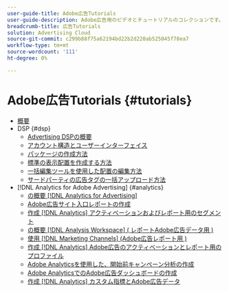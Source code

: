 ```yaml
---
user-guide-title: Adobe広告Tutorials
user-guide-description: Adobe広告用のビデオとチュートリアルのコレクションです。
breadcrumb-title: 広告Tutorials
solution: Advertising Cloud
source-git-commit: c299b88f75a62194bd22b2d220ab525045f78ea7
workflow-type: tm+mt
source-wordcount: '111'
ht-degree: 0%

---
```



# Adobe広告Tutorials {#tutorials}

+ [概要](overview.md)
+ DSP {#dsp}
   + [Advertising DSPの概要](/help/dsp/intro.md)
   + [アカウント構造とユーザーインターフェイス](/help/dsp/ui.md)
   + [パッケージの作成方法](/help/dsp/package-create.md)
   + [標準の表示配置を作成する方法](/help/dsp/placement-create.md)
   + [一括編集ツールを使用した配置の編集方法](/help/dsp/bulk-edit-placement-tools.md)
   + [サードパーティの広告タグの一括アップロード方法](/help/dsp/bulk-upload-third-party-ad-tags.md)
+ [!DNL Analytics for Adobe Advertising] {#analytics}
   + [の概要 [!DNL Analytics for Advertising]](/help/integrations/analytics/intro-a4adc.md)
   + [Adobe広告サイト入口レポートの作成](/help/integrations/analytics/analytics-site-entry-a4adc.md)
   + [作成 [!DNL Analytics] アクティベーションおよびレポート用のセグメント](/help/integrations/analytics/analytics-segments-a4adc.md)
   + [の概要 [!DNL Analysis Workspace] ( レポートAdobe広告データ用 )](/help/integrations/analytics/analytics-analysis-workspace-a4adc.md)
   + [使用 [!DNL Marketing Channels] (Adobe広告レポート用 )](/help/integrations/analytics/analytics-reporting-a4adc.md)
   + [作成 [!DNL Analytics] Adobe広告のアクティベーションとレポート用のプロファイル](/help/integrations/analytics/analytics-profiles-a4adc.md)
   + [Adobe Analyticsを使用した、開始前キャンペーン分析の作成](/help/integrations/analytics/analytics-pre-launch-a4adc.md)
   + [Adobe AnalyticsでのAdobe広告ダッシュボードの作成](/help/integrations/analytics/analytics-dashboards-a4adc.md)
   + [作成 [!DNL Analytics] カスタム指標とAdobe広告データ](/help/integrations/analytics/analytics-custom-metrics-a4adc.md)

<!-- Add to DSP chapter once the videos are complete:
  + [How to Create a Placement](/help/dsp/placement-create.md)
  + [Placement Targeting Capabilities](/help/dsp/placement-targeting.md)
  + [Audience Libraries and Applying Behavioral Targeting](/help/dsp/audience-libraries.md)
-->

<!-- If I move the "Analytics for Advertising chapter into a larger Integrations chapter, then I'll need to set up redirects by copying a CSV file into this repo and populating it for those legacy file names. -->